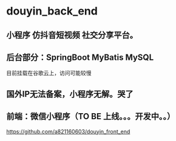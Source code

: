 # douyin_back_end

## 小程序 仿抖音短视频 社交分享平台。

## 后台部分：SpringBoot MyBatis MySQL 

目前挂载在谷歌云上，访问可能较慢
## 国外IP无法备案，小程序无解。哭了

## 前端：微信小程序（TO BE 上线。。。开发中。。）
https://github.com/a821160603/douyin_front_end


